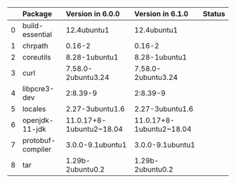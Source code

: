 <!-- markdown-link-check-disable -->

|    | Package           | Version in 6.0.0         | Version in 6.1.0         | Status   |
|---:|:------------------|:-------------------------|:-------------------------|:---------|
|  0 | build-essential   | 12.4ubuntu1              | 12.4ubuntu1              |          |
|  1 | chrpath           | 0.16-2                   | 0.16-2                   |          |
|  2 | coreutils         | 8.28-1ubuntu1            | 8.28-1ubuntu1            |          |
|  3 | curl              | 7.58.0-2ubuntu3.24       | 7.58.0-2ubuntu3.24       |          |
|  4 | libpcre3-dev      | 2:8.39-9                 | 2:8.39-9                 |          |
|  5 | locales           | 2.27-3ubuntu1.6          | 2.27-3ubuntu1.6          |          |
|  6 | openjdk-11-jdk    | 11.0.17+8-1ubuntu2~18.04 | 11.0.17+8-1ubuntu2~18.04 |          |
|  7 | protobuf-compiler | 3.0.0-9.1ubuntu1         | 3.0.0-9.1ubuntu1         |          |
|  8 | tar               | 1.29b-2ubuntu0.2         | 1.29b-2ubuntu0.2         |          |